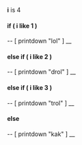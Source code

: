 **i** is 4
#### if ( **i** like 1 ) 
--
[ printdown "lol" ]
__
#### else if ( **i** like 2 ) 
--
[ printdown "drol" ]
__
#### else if ( **i** like 3 ) 
--
[ printdown "trol" ]
__
#### else
--
[ printdown "kak" ]
__